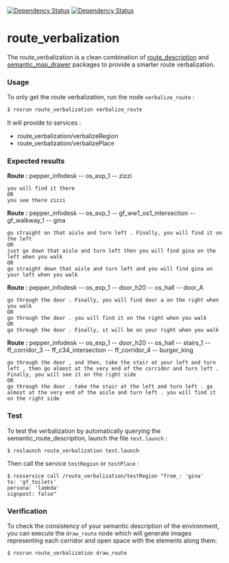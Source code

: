  [![Dependency Status][Ontologenius-Dependency-Image]][Ontologenius-Dependency-Url]
 [![Dependency Status][Description-Dependency-Image]][Description-Dependency-Url]

# route_verbalization

The route_verbalization is a clean combination of [route_description](https://github.com/LAAS-HRI/route_description) and [semantic_map_drawer](https://github.com/sarthou/semantic_map_drawer) packages to provide a smarter route verbalization.

### Usage

To only get the route verbalization, run the node `verbalize_route` :
```bash
$ rosrun route_verbalization verbalize_route
```

It will provide to services :
 - route_verbalization/verbalizeRegion
 - route_verbalization/verbalizePlace
 
### Expected results

**Route :** pepper_infodesk -- os_exp_1 -- zizzi
```
you will find it there
OR
you see there zizzi
```

**Route :** pepper_infodesk -- os_exp_1 -- gf_ww1_os1_intersection -- gf_walkway_1 -- gina
 ```
 go straight on that aisle and turn left . Finally, you will find it on the left
 OR
 just go down that aisle and turn left then you will find gina on the left when you walk
 OR
 go straight down that aisle and turn left and you will find gina on your left when you walk
 ```
 
**Route :** pepper_infodesk -- os_exp_1 -- door_h20 -- os_hall -- door_A
 ```
go through the door . Finally, you will find door a on the right when you walk 
OR
go through the door . you will find it on the right when you walk 
OR
go through the door . Finally, it will be on your right when you walk
```

**Route :** pepper_infodesk -- os_exp_1 -- door_h20 -- os_hall -- stairs_1 -- ff_corridor_3 -- ff_c34_intersection -- ff_corridor_4 -- burger_king
```
go through the door , and then, take the stair at your left and turn left , then go almost at the very end of the corridor and turn left . Finally, you will see it on the right side 
OR
go through the door . take the stair at the left and turn left . go almost at the very end of the aisle and turn left . you will find it on the right side 
```

### Test

To test the verbalization by automatically querying the semantic_route_description, launch the file `test.launch` :
```
$ roslaunch route_verbalization test.launch
```
Then call the service `testRegion` or `testPlace` :
```
$ rosservice call /route_verbalization/testRegion "from_: 'gina'
to: 'gf_toilets'
persona: 'lambda'
signpost: false"

```

### Verification

To check the consistency of your semantic description of the environment, you can execute the `draw_route` node which will generate images representing each corridor and open space with the elements along them:
```
$ rosrun route_verbalization draw_route
```

[Ontologenius-Dependency-Image]: https://img.shields.io/badge/dependencies-ontoloGenius-1eb0fc.svg
[Ontologenius-Dependency-Url]: https://github.com/sarthou/ontologenius
[Description-Dependency-Image]: https://img.shields.io/badge/dependencies-semantic_route_description-1eb0fc.svg
[Description-Dependency-Url]: https://github.com/LAAS-HRI/semantic_route_description
